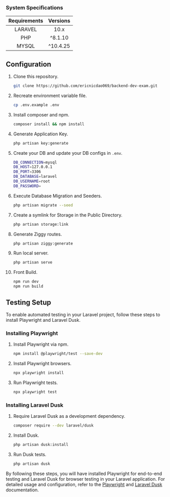 ### System Specifications

| Requirements | Versions |
| :----------: | :------: |
|   LARAVEL    |   10.x    |
|     PHP      | ^8.1.10  |
|    MYSQL     |   ^10.4.25   |

## Configuration

1. Clone this repository.

    ```bash
    git clone https://github.com/ericnicdao069/backend-dev-exam.git
    ```

2. Recreate environment variable file.

    ```bash
    cp .env.example .env
    ```

3. Install composer and npm.

    ```bash
    composer install && npm install
    ```

4. Generate Application Key.

    ```bash
    php artisan key:generate
    ```

5. Create your DB and update your DB configs in `.env`.

    ```bash
    DB_CONNECTION=mysql
    DB_HOST=127.0.0.1
    DB_PORT=3306
    DB_DATABASE=laravel
    DB_USERNAME=root
    DB_PASSWORD=
    ```

6. Execute Database Migration and Seeders.

    ```bash
    php artisan migrate --seed
    ```

7. Create a symlink for Storage in the Public Directory.

    ```bash
    php artisan storage:link
    ```

8. Generate Ziggy routes.

    ```bash
    php artisan ziggy:generate
    ```

9. Run local server.

    ```bash
    php artisan serve
    ```

10. Front Build.

    ```bash
    npm run dev
    npm run build
    ```

## Testing Setup

To enable automated testing in your Laravel project, follow these steps to install Playwright and Laravel Dusk.

### Installing Playwright

1. Install Playwright via npm.

    ```bash
    npm install @playwright/test --save-dev
    ```

2. Install Playwright browsers.

    ```bash
    npx playwright install
    ```

3. Run Playwright tests.

    ```bash
    npx playwright test
    ```

### Installing Laravel Dusk

1. Require Laravel Dusk as a development dependency.

    ```bash
    composer require --dev laravel/dusk
    ```

2. Install Dusk.

    ```bash
    php artisan dusk:install
    ```

3. Run Dusk tests.

    ```bash
    php artisan dusk
    ```

By following these steps, you will have installed Playwright for end-to-end testing and Laravel Dusk for browser testing in your Laravel application. For detailed usage and configuration, refer to the [Playwright](https://playwright.dev/docs/intro) and [Laravel Dusk](https://laravel.com/docs/10.x/dusk) documentation.
